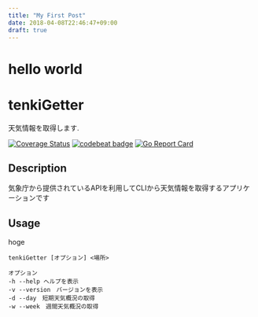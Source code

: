```yaml
---
title: "My First Post"
date: 2018-04-08T22:46:47+09:00
draft: true
---
```

# hello world
# tenkiGetter

天気情報を取得します.

[![Coverage Status](https://coveralls.io/repos/github/KaMatsubara/tenkiGetter/badge.svg?branch=main)](https://coveralls.io/github/KaMatsubara/tenkiGetter?branch=main)
[![codebeat badge](https://codebeat.co/badges/4e8d995f-16b5-4bc8-b135-641143c9a467)](https://codebeat.co/projects/github-com-kamatsubara-tenkigetter-main)
[![Go Report Card](https://goreportcard.com/badge/github.com/KaMatsubara/tenkiGetter)](https://goreportcard.com/report/github.com/KaMatsubara/tenkiGetter)
## Description
気象庁から提供されているAPIを利用してCLIから天気情報を取得するアプリケーションです

## Usage
hoge
```
tenkiGetter [オプション] <場所>

オプション
-h --help ヘルプを表示
-v --version　バージョンを表示
-d --day　短期天気概況の取得
-w --week　週間天気概況の取得
```